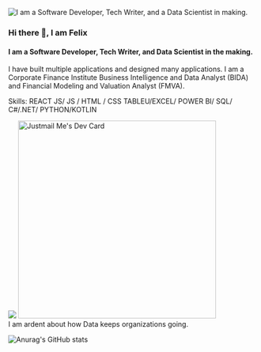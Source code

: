 ![I am a Software Developer, Tech Writer, and a Data Scientist in making.](https://arturssmirnovs.github.io/github-profile-readme-generator/images/banner.png)
### Hi there 👋, I am Felix
#### I am a Software Developer, Tech Writer, and Data Scientist in the making.


I have built multiple applications and designed many applications. I am a Corporate Finance Institute Business Intelligence and Data Analyst (BIDA) and Financial Modeling and Valuation Analyst (FMVA).

Skills: REACT JS/ JS / HTML / CSS TABLEU/EXCEL/ POWER BI/ SQL/ C#/.NET/ PYTHON/KOTLIN











<img src="![image](https://user-images.githubusercontent.com/65222662/201331925-74c90746-23d6-4597-a38a-76546ffe803e.png)"/>
<!-- <img src="https://media.giphy.com/media/tXlpbXfu7e2Pu/giphy.gif" 
      width=100% align=&quot;left&quot;  width=&quot;48&quot; &gt;&lt;/a&gt;/> -->
 <a href="https://app.daily.dev/GFelix"><img src="https://api.daily.dev/devcards/3de4716030fa428faa15ae06e9ca3c18.png?r=okl" width="400" alt="Justmail Me's Dev Card"/></a>
</br>
I am ardent about how Data keeps organizations going.

![Anurag's GitHub stats](https://github-readme-stats.vercel.app/api?username=geo-felix&theme=dark&show_icons=true)



<!--
**its-kfelix/its-kfelix** is a ✨ _special_ ✨ repository because its `README.md` (this file) appears on your GitHub profile.

Here are some ideas to get you started:

- 🔭 I’m currently working on ...
- 🌱 I’m currently learning ...
- 👯 I’m looking to collaborate on ...
- 🤔 I’m looking for help with ...
- 💬 Ask me about ...
- 📫 How to reach me: ...
- 😄 Pronouns: ...
- ⚡ Fun fact: ...
-->
